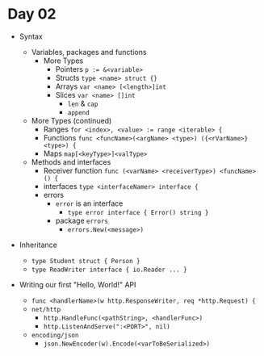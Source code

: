 # Day 02

- Syntax
  - Variables, packages and functions
    - More Types
      - Pointers `p := &<variable>`
      - Structs `type <name> struct {}`
      - Arrays `var <name> [<length>]int`
      - Slices `var <name> []int`
        - `len` & `cap`
        - `append`
  - More Types (continued)
    - Ranges `for <index>, <value> := range <iterable> {`
    - Functions `func <funcName>(<argName> <type>) ({<rVarName>} <type>) {`
    - Maps `map[<keyType>]<valType>`
  - Methods and interfaces
    - Receiver function `func (<varName> <receiverType>) <funcName>() {`
    - interfaces `type <interfaceNamer> interface {`
    - errors
      - `error` is an interface
        - `type error interface { Error() string }`
      - package `errors`
        - `errors.New(<message>)`

- Inheritance
  - `type Student struct { Person }`
  - `type ReadWriter interface { io.Reader ... }`

- Writing our first "Hello, World!" API
  - `func <handlerName>(w http.ResponseWriter, req *http.Request) {`
  - `net/http`
    - `http.HandleFunc(<pathString>, <handlerFunc>)`
    - `http.ListenAndServe(":<PORT>", nil)`
  - `encoding/json`
    - `json.NewEncoder(w).Encode(<varToBeSerialized>)`
